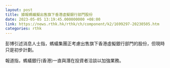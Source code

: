 ```yaml
---
layout: post
title: 據報螞蟻擬出售旗下香港虛擬銀行部門股份
date: 2023-05-05 13:19:45.000000000 +08:00
link: https://news.rthk.hk/rthk/ch/component/k2/1699297-20230505.htm
categories: rthk
---
```


彭博引述消息人士指，螞蟻集團正考慮出售旗下香港虛擬銀行部門的股份，但現時只是初步計劃。

報道指，螞蟻銀行(香港)一直與潛在投資者洽談以加強業務。
